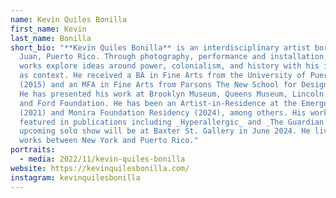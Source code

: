 ```yaml
---
name: Kevin Quiles Bonilla
first_name: Kevin
last_name: Bonilla
short_bio: "**Kevin Quiles Bonilla** is an interdisciplinary artist born in San
  Juan, Puerto Rico. Through photography, performance and installation, his
  works explore ideas around power, colonialism, and history with his identity
  as context. He received a BA in Fine Arts from the University of Puerto Rico
  (2015) and an MFA in Fine Arts from Parsons The New School for Design (2018).
  He has presented his work at Brooklyn Museum, Queens Museum, Lincoln Center
  and Ford Foundation. He has been an Artist-in-Residence at the EmergeNYC
  (2021) and Monira Foundation Residency (2024), among others. His work has been
  featured in publications including _Hyperallergic_ and _The Guardian._ His
  upcoming solo show will be at Baxter St. Gallery in June 2024. He lives and
  works between New York and Puerto Rico."
portraits:
  - media: 2022/11/kevin-quiles-bonilla
website: https://kevinquilesbonilla.com/
instagram: kevinquilesbonilla
---
```

